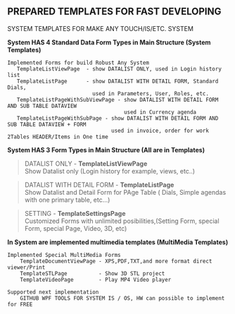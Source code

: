 ## PREPARED TEMPLATES FOR FAST DEVELOPING
SYSTEM TEMPLATES FOR MAKE ANY TOUCH/IS/ETC. SYSTEM


**System HAS 4 Standard Data Form Types in Main Structure (System Templates)**  		
						   
    Implemented Forms for build Robust Any System  
	   TemplateListViewPage  - show DATALIST ONLY, used in Login history list
	   TemplateListPage      - show DATALIST WITH DETAIL FORM, Standard Dials,  
	                           used in Parameters, User, Roles, etc.
	   TemplateListPageWithSubViewPage - show DATALIST WITH DETAIL FORM AND SUB TABLE DATAVIEW   
	                                     used in Currency agenda 
	   TemplateListPageWithSubPage - show DATALIST WITH DETAIL FORM AND SUB TABLE DATAVIEW + FORM 
	                                 used in invoice, order for work 2Tables HEADER/Items in One time

**System HAS 3 Form Types in Main Structure (All are in Templates)**  
>DATALIST ONLY               - **TemplateListViewPage**   
	   Show Datalist only (Login history for example, views, etc..)
	   
> DATALIST WITH DETAIL FORM   - **TemplateListPage**           
       Show Datalist and Detail Form for PAge Table ( Dials, Simple agendas with one primary table, etc...)
       
>SETTING                     - **TemplateSettingsPage**       
Customized Forms with unlimited posibilities,(Setting Form, special Form, special Page, Video, 3D, etc)

**In System are implemented multimedia templates (MultiMedia Templates)** 

    Implemented Special MultiMedia Forms
        TemplateDocumentViewPage - XPS,PDF,TXT,and more format direct viewer/Print
        TemplateSTLPage          - Show 3D STL project
        TemplateVideoPage        - Play MP4 Video player
    
    Supported next implementation    
        GITHUB WPF TOOLS FOR SYSTEM IS / OS, HW can possible to implement for FREE
